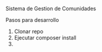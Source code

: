 Sistema de Gestion de Comunidades

Pasos para desarrollo

1. Clonar repo
2. Ejecutar composer install
3. 